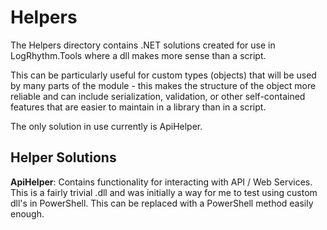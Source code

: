 # Helpers

The Helpers directory contains .NET solutions created for use in LogRhythm.Tools where a dll makes more sense than a script.

This can be particularly useful for custom types (objects) that will be used by many parts of the module - this makes the structure of the object more reliable and can include serialization, validation, or other self-contained features that are easier to maintain in a library than in a script.

The only solution in use currently is ApiHelper.

## Helper Solutions

**ApiHelper**: Contains functionality for interacting with API / Web Services.  This is a fairly trivial .dll and was initially a way for me to test using custom dll's in PowerShell.  This can be replaced with a PowerShell method easily enough.
